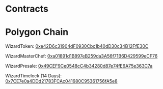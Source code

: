 # Contracts

# Polygon Chain

WizardToken: [0xe42D6c31904dF0930Cbc1b40dD30c34B12FfE30C](https://polygonscan.com/token/0xe42d6c31904df0930cbc1b40dd30c34b12ffe30c)

WizardMasterChef: [0xa01891d1B897eB259da3A56f71B6D429599eCF76](https://polygonscan.com/address/0xa01891d1b897eb259da3a56f71b6d429599ecf76)

WizardPresale: [0x49CEF9Ce0548cC4b34280d87e74fE6A75e363C7a](https://polygonscan.com/address/0x49cef9ce0548cc4b34280d87e74fe6a75e363c7a)

WizardTimelock (14 Days): [0x7CE7e0a4DDd21783FCAc041680C95361756fA5e8](https://polygonscan.com/address/0x7ce7e0a4ddd21783fcac041680c95361756fa5e8)
